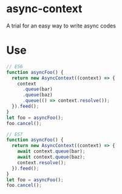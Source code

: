 # async-context
A trial for an easy way to write async codes

# Use
```typescript
// ES6
function asyncFoo() {
  return new AsyncContext((context) => {
    context
      .queue(bar)
      .queue(baz)
      .queue(() => context.resolve());
  }).feed();
}
let foo = asyncFoo();
foo.cancel();

// ES7
function asyncFoo() {
  return new AsyncContext((context) => {
    await context.queue(bar);
    await context.queue(baz);
    context.resolve();
  }).feed();
}
let foo = asyncFoo();
foo.cancel();
```
